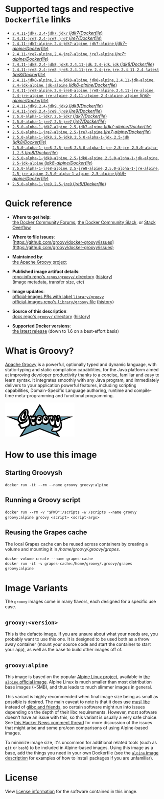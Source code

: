 <!--

********************************************************************************

WARNING:

    DO NOT EDIT "groovy/README.md"

    IT IS AUTO-GENERATED

    (from the other files in "groovy/" combined with a set of templates)

********************************************************************************

-->

# Supported tags and respective `Dockerfile` links

-	[`2.4.11-jdk7`, `2.4-jdk7`, `jdk7` (*jdk7/Dockerfile*)](https://github.com/groovy/docker-groovy/blob/2ddaa9372c9d8c80fd76e0de808be030cd4ba380/jdk7/Dockerfile)
-	[`2.4.11-jre7`, `2.4-jre7`, `jre7` (*jre7/Dockerfile*)](https://github.com/groovy/docker-groovy/blob/2ddaa9372c9d8c80fd76e0de808be030cd4ba380/jre7/Dockerfile)
-	[`2.4.11-jdk7-alpine`, `2.4-jdk7-alpine`, `jdk7-alpine` (*jdk7-alpine/Dockerfile*)](https://github.com/groovy/docker-groovy/blob/2ddaa9372c9d8c80fd76e0de808be030cd4ba380/jdk7-alpine/Dockerfile)
-	[`2.4.11-jre7-alpine`, `2.4-jre7-alpine`, `jre7-alpine` (*jre7-alpine/Dockerfile*)](https://github.com/groovy/docker-groovy/blob/2ddaa9372c9d8c80fd76e0de808be030cd4ba380/jre7-alpine/Dockerfile)
-	[`2.4.11-jdk8`, `2.4-jdk8`, `jdk8`, `2.4.11-jdk`, `2.4-jdk`, `jdk` (*jdk8/Dockerfile*)](https://github.com/groovy/docker-groovy/blob/2ddaa9372c9d8c80fd76e0de808be030cd4ba380/jdk8/Dockerfile)
-	[`2.4.11-jre8`, `2.4-jre8`, `jre8`, `2.4.11-jre`, `2.4-jre`, `jre`, `2.4.11`, `2.4`, `latest` (*jre8/Dockerfile*)](https://github.com/groovy/docker-groovy/blob/2ddaa9372c9d8c80fd76e0de808be030cd4ba380/jre8/Dockerfile)
-	[`2.4.11-jdk8-alpine`, `2.4-jdk8-alpine`, `jdk8-alpine`, `2.4.11-jdk-alpine`, `2.4-jdk-alpine`, `jdk-alpine` (*jdk8-alpine/Dockerfile*)](https://github.com/groovy/docker-groovy/blob/2ddaa9372c9d8c80fd76e0de808be030cd4ba380/jdk8-alpine/Dockerfile)
-	[`2.4.11-jre8-alpine`, `2.4-jre8-alpine`, `jre8-alpine`, `2.4.11-jre-alpine`, `2.4-jre-alpine`, `jre-alpine`, `2.4.11-alpine`, `2.4-alpine`, `alpine` (*jre8-alpine/Dockerfile*)](https://github.com/groovy/docker-groovy/blob/2ddaa9372c9d8c80fd76e0de808be030cd4ba380/jre8-alpine/Dockerfile)
-	[`2.4.11-jdk9`, `2.4-jdk9`, `jdk9` (*jdk9/Dockerfile*)](https://github.com/groovy/docker-groovy/blob/2ddaa9372c9d8c80fd76e0de808be030cd4ba380/jdk9/Dockerfile)
-	[`2.4.11-jre9`, `2.4-jre9`, `jre9` (*jre9/Dockerfile*)](https://github.com/groovy/docker-groovy/blob/2ddaa9372c9d8c80fd76e0de808be030cd4ba380/jre9/Dockerfile)
-	[`2.5.0-alpha-1-jdk7`, `2.5-jdk7` (*jdk7/Dockerfile*)](https://github.com/groovy/docker-groovy/blob/fbf90de5f7f6f527764db38a5c6152a9139ed323/jdk7/Dockerfile)
-	[`2.5.0-alpha-1-jre7`, `2.5-jre7` (*jre7/Dockerfile*)](https://github.com/groovy/docker-groovy/blob/fbf90de5f7f6f527764db38a5c6152a9139ed323/jre7/Dockerfile)
-	[`2.5.0-alpha-1-jdk7-alpine`, `2.5-jdk7-alpine` (*jdk7-alpine/Dockerfile*)](https://github.com/groovy/docker-groovy/blob/fbf90de5f7f6f527764db38a5c6152a9139ed323/jdk7-alpine/Dockerfile)
-	[`2.5.0-alpha-1-jre7-alpine`, `2.5-jre7-alpine` (*jre7-alpine/Dockerfile*)](https://github.com/groovy/docker-groovy/blob/fbf90de5f7f6f527764db38a5c6152a9139ed323/jre7-alpine/Dockerfile)
-	[`2.5.0-alpha-1-jdk8`, `2.5-jdk8`, `2.5.0-alpha-1-jdk`, `2.5-jdk` (*jdk8/Dockerfile*)](https://github.com/groovy/docker-groovy/blob/fbf90de5f7f6f527764db38a5c6152a9139ed323/jdk8/Dockerfile)
-	[`2.5.0-alpha-1-jre8`, `2.5-jre8`, `2.5.0-alpha-1-jre`, `2.5-jre`, `2.5.0-alpha-1`, `2.5` (*jre8/Dockerfile*)](https://github.com/groovy/docker-groovy/blob/fbf90de5f7f6f527764db38a5c6152a9139ed323/jre8/Dockerfile)
-	[`2.5.0-alpha-1-jdk8-alpine`, `2.5-jdk8-alpine`, `2.5.0-alpha-1-jdk-alpine`, `2.5-jdk-alpine` (*jdk8-alpine/Dockerfile*)](https://github.com/groovy/docker-groovy/blob/fbf90de5f7f6f527764db38a5c6152a9139ed323/jdk8-alpine/Dockerfile)
-	[`2.5.0-alpha-1-jre8-alpine`, `2.5-jre8-alpine`, `2.5.0-alpha-1-jre-alpine`, `2.5-jre-alpine`, `2.5.0-alpha-1-alpine`, `2.5-alpine` (*jre8-alpine/Dockerfile*)](https://github.com/groovy/docker-groovy/blob/fbf90de5f7f6f527764db38a5c6152a9139ed323/jre8-alpine/Dockerfile)
-	[`2.5.0-alpha-1-jre9`, `2.5-jre9` (*jre9/Dockerfile*)](https://github.com/groovy/docker-groovy/blob/fbf90de5f7f6f527764db38a5c6152a9139ed323/jre9/Dockerfile)

# Quick reference

-	**Where to get help**:  
	[the Docker Community Forums](https://forums.docker.com/), [the Docker Community Slack](https://blog.docker.com/2016/11/introducing-docker-community-directory-docker-community-slack/), or [Stack Overflow](https://stackoverflow.com/search?tab=newest&q=docker)

-	**Where to file issues**:  
	[https://github.com/groovy/docker-groovy/issues](https://github.com/groovy/docker-groovy/issues)

-	**Maintained by**:  
	[the Apache Groovy project](https://github.com/groovy/docker-groovy)

-	**Published image artifact details**:  
	[repo-info repo's `repos/groovy/` directory](https://github.com/docker-library/repo-info/blob/master/repos/groovy) ([history](https://github.com/docker-library/repo-info/commits/master/repos/groovy))  
	(image metadata, transfer size, etc)

-	**Image updates**:  
	[official-images PRs with label `library/groovy`](https://github.com/docker-library/official-images/pulls?q=label%3Alibrary%2Fgroovy)  
	[official-images repo's `library/groovy` file](https://github.com/docker-library/official-images/blob/master/library/groovy) ([history](https://github.com/docker-library/official-images/commits/master/library/groovy))

-	**Source of this description**:  
	[docs repo's `groovy/` directory](https://github.com/docker-library/docs/tree/master/groovy) ([history](https://github.com/docker-library/docs/commits/master/groovy))

-	**Supported Docker versions**:  
	[the latest release](https://github.com/docker/docker/releases/latest) (down to 1.6 on a best-effort basis)

# What is Groovy?

[Apache Groovy](http://groovy-lang.org/) is a powerful, optionally typed and dynamic language, with static-typing and static compilation capabilities, for the Java platform aimed at improving developer productivity thanks to a concise, familiar and easy to learn syntax. It integrates smoothly with any Java program, and immediately delivers to your application powerful features, including scripting capabilities, Domain-Specific Language authoring, runtime and compile-time meta-programming and functional programming.

![logo](https://raw.githubusercontent.com/docker-library/docs/bb5fc730ed18c45d86425f9fa4265d50cb795ec8/groovy/logo.png)

# How to use this image

## Starting Groovysh

`docker run -it --rm --name groovy groovy:alpine`

## Running a Groovy script

`docker run --rm -v "$PWD":/scripts -w /scripts --name groovy groovy:alpine groovy <script> <script-args>`

## Reusing the Grapes cache

The local Grapes cache can be reused across containers by creating a volume and mounting it in */home/groovy/.groovy/grapes*.

```console
docker volume create --name grapes-cache
docker run -it -v grapes-cache:/home/groovy/.groovy/grapes groovy:alpine
```

# Image Variants

The `groovy` images come in many flavors, each designed for a specific use case.

## `groovy:<version>`

This is the defacto image. If you are unsure about what your needs are, you probably want to use this one. It is designed to be used both as a throw away container (mount your source code and start the container to start your app), as well as the base to build other images off of.

## `groovy:alpine`

This image is based on the popular [Alpine Linux project](http://alpinelinux.org), available in [the `alpine` official image](https://hub.docker.com/_/alpine). Alpine Linux is much smaller than most distribution base images (~5MB), and thus leads to much slimmer images in general.

This variant is highly recommended when final image size being as small as possible is desired. The main caveat to note is that it does use [musl libc](http://www.musl-libc.org) instead of [glibc and friends](http://www.etalabs.net/compare_libcs.html), so certain software might run into issues depending on the depth of their libc requirements. However, most software doesn't have an issue with this, so this variant is usually a very safe choice. See [this Hacker News comment thread](https://news.ycombinator.com/item?id=10782897) for more discussion of the issues that might arise and some pro/con comparisons of using Alpine-based images.

To minimize image size, it's uncommon for additional related tools (such as `git` or `bash`) to be included in Alpine-based images. Using this image as a base, add the things you need in your own Dockerfile (see the [`alpine` image description](https://hub.docker.com/_/alpine/) for examples of how to install packages if you are unfamiliar).

# License

View [license information](http://www.apache.org/licenses/LICENSE-2.0.html) for the software contained in this image.
